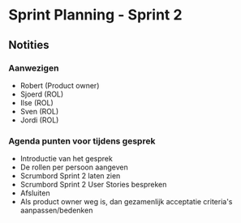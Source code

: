 # Sprint Planning - Sprint 2

## Notities

### Aanwezigen

- Robert (Product owner)
- Sjoerd (ROL)
- Ilse (ROL)
- Sven (ROL)
- Jordi (ROL)

### Agenda punten voor tijdens gesprek

- Introductie van het gesprek
- De rollen per persoon aangeven
- Scrumbord Sprint 2 laten zien
- Scrumbord Sprint 2 User Stories bespreken
- Afsluiten
- Als product owner weg is, dan gezamenlijk acceptatie criteria's aanpassen/bedenken
